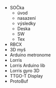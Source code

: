 - SOČka
    - úvod
    - nasazení
    - výsledky
    - Deska
    - SW
    - Tex
- RBCX
- 3D myš
- Arduino metronome
- Lorris
- Lorris Arduino lib
- Lorris gyro 3D
- TTGO-T Display
- ProtoBuf